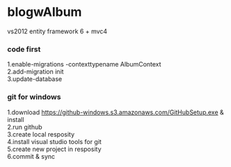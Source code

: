 blogwAlbum
==========

vs2012 entity framework 6 + mvc4

### code first
1.enable-migrations -contexttypename AlbumContext<br/>
2.add-migration init<br/>
3.update-database<br/>

### git for windows
1.download https://github-windows.s3.amazonaws.com/GitHubSetup.exe & install<br/>
2.run github<br/>
3.create local resposity<br/>
4.install visual studio tools for git<br/>
5.create new project in resposity<br/>
6.commit & sync<br/>
